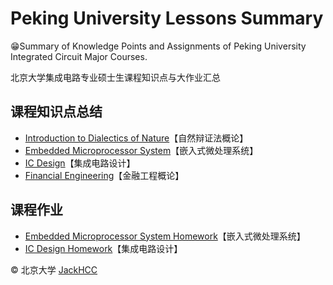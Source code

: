 # Peking University Lessons Summary

😁Summary of Knowledge Points and Assignments of Peking University Integrated Circuit Major Courses.

北京大学集成电路专业硕士生课程知识点与大作业汇总



## 课程知识点总结

- [Introduction to Dialectics of Nature](./Introduction_to_Dialectics_of_Nature/README.md)【自然辩证法概论】
- [Embedded Microprocessor System](https://blog.creativecc.cn/posts/Embedded-Microprocessor-System.html)【嵌入式微处理系统】
- [IC Design](https://blog.creativecc.cn/posts/embedded-ic-design.html)【集成电路设计】
- [Financial Engineering](https://blog.creativecc.cn/posts/financial-engineering.html)【金融工程概论】



## 课程作业

- [Embedded Microprocessor System Homework](https://github.com/JackHCC/Embedded-Microprocessor-System-Homework)【嵌入式微处理系统】
- [IC Design Homework](https://github.com/JackHCC/Digital-Integrated-Circuit-Design)【集成电路设计】



© 北京大学 [JackHCC](https://github.com/JackHCC)
